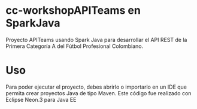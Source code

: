 # cc-workshopAPITeams en SparkJava
Proyecto APITeams usando Spark Java para desarrollar el API REST de la Primera Categoría A del Fútbol Profesional Colombiano.

# Uso

Para poder ejecutar el proyecto, debes abrirlo o importarlo en un IDE que permita crear proyectos Java de tipo Maven. Este código fue realizado con Eclipse Neon.3 para Java EE 
